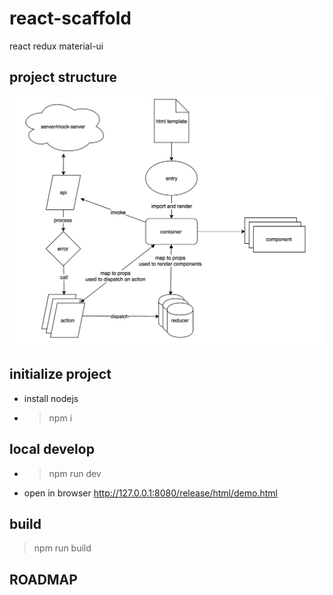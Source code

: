 # react-scaffold

react redux material-ui

## project structure

![flowchart](/docs/flowchart.png)

## initialize project

- install nodejs
- > npm i

## local develop

- > npm run dev
- open in browser http://127.0.0.1:8080/release/html/demo.html

## build

> npm run build

## ROADMAP
